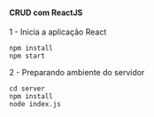 #### CRUD com ReactJS

1 - Inicia a aplicação React
```
npm install
npm start
```

2 - Preparando ambiente do servidor
```
cd server
npm install
node index.js
```
